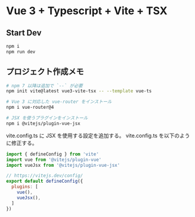 # Vue 3 + Typescript + Vite + TSX

## Start Dev

```bash
npm i
npm run dev
```


## プロジェクト作成メモ

```bash
# npm 7 以降は追加で `--` が必要
npm init vite@latest vue3-vite-tsx -- --template vue-ts

# Vue 3 に対応した vue-router をインストール
npm i vue-router@4

# JSX を使うプラグインをインストール
npm i @vitejs/plugin-vue-jsx
```

vite.config.ts に JSX を使用する設定を追加する。
vite.config.ts を以下のように修正する。

```javascript
import { defineConfig } from 'vite'
import vue from '@vitejs/plugin-vue'
import vueJsx from '@vitejs/plugin-vue-jsx'

// https://vitejs.dev/config/
export default defineConfig({
  plugins: [
    vue(),
    vueJsx(),
  ]
})
```
